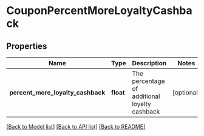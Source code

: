 # CouponPercentMoreLoyaltyCashback

## Properties
Name | Type | Description | Notes
------------ | ------------- | ------------- | -------------
**percent_more_loyalty_cashback** | **float** | The percentage of additional loyalty cashback | [optional] 

[[Back to Model list]](../README.md#documentation-for-models) [[Back to API list]](../README.md#documentation-for-api-endpoints) [[Back to README]](../README.md)



